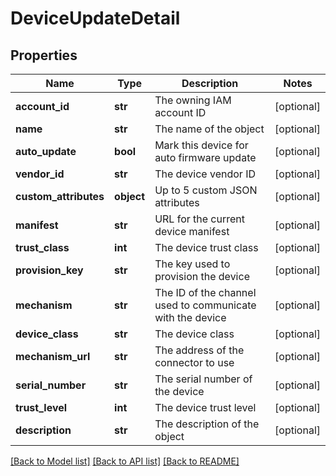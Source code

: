 # DeviceUpdateDetail

## Properties
Name | Type | Description | Notes
------------ | ------------- | ------------- | -------------
**account_id** | **str** | The owning IAM account ID | [optional] 
**name** | **str** | The name of the object | [optional] 
**auto_update** | **bool** | Mark this device for auto firmware update | [optional] 
**vendor_id** | **str** | The device vendor ID | [optional] 
**custom_attributes** | **object** | Up to 5 custom JSON attributes | [optional] 
**manifest** | **str** | URL for the current device manifest | [optional] 
**trust_class** | **int** | The device trust class | [optional] 
**provision_key** | **str** | The key used to provision the device | [optional] 
**mechanism** | **str** | The ID of the channel used to communicate with the device | [optional] 
**device_class** | **str** | The device class | [optional] 
**mechanism_url** | **str** | The address of the connector to use | [optional] 
**serial_number** | **str** | The serial number of the device | [optional] 
**trust_level** | **int** | The device trust level | [optional] 
**description** | **str** | The description of the object | [optional] 

[[Back to Model list]](../README.md#documentation-for-models) [[Back to API list]](../README.md#documentation-for-api-endpoints) [[Back to README]](../README.md)


